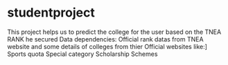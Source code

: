 # studentproject
This project helps us to predict the college for the user based on the TNEA RANK he secured
Data dependencies:
Official rank datas from TNEA website
and some details of colleges from thier Official websites like:]
Sports quota
Special category
Scholarship Schemes
